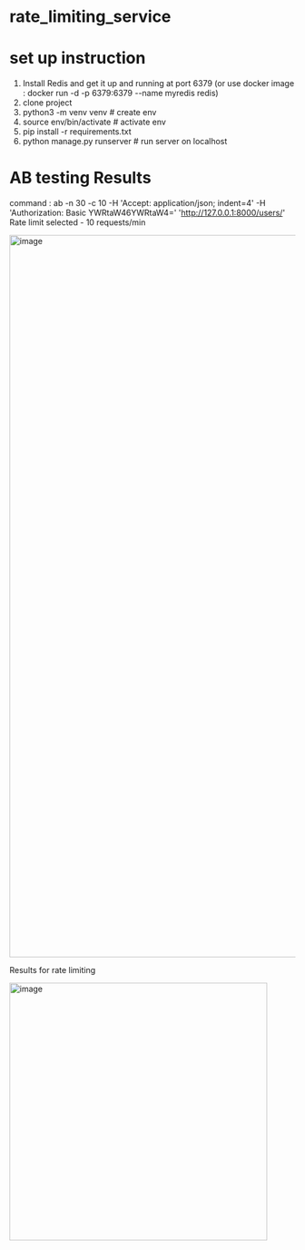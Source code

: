 # rate_limiting_service

# set up instruction

1. Install Redis and get it up and running at port 6379 (or use docker image : docker run -d -p 6379:6379 --name myredis redis)
2. clone project
3. python3 -m venv venv # create env
4. source env/bin/activate # activate env
5. pip install -r requirements.txt
6. python manage.py runserver # run server on localhost   
  

# AB testing Results

command : ab -n 30 -c 10 -H 'Accept: application/json; indent=4' -H 'Authorization: Basic YWRtaW46YWRtaW4='  'http://127.0.0.1:8000/users/'
Rate limit selected - 10 requests/min

<img width="1273" alt="image" src="https://github.com/ritesshhh/rate_limiting_service/assets/25322700/7add5ff6-6d4b-4bbf-ab82-0adb9e4db4e8">

Results for rate limiting

<img width="454" alt="image" src="https://github.com/ritesshhh/rate_limiting_service/assets/25322700/ea41db86-7b98-4c4a-8002-2ca535de8b0d">

